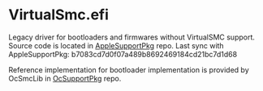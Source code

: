 VirtualSmc.efi
==============

Legacy driver for bootloaders and firmwares without VirtualSMC support. Source code
is located in [AppleSupportPkg](https://github.com/devicemanager/AppleSupportPkg/tree/d7ea839) repo.
Last sync with AppleSupportPkg: b7083cd7d0f07a489b8692469184cd21bc7d1d68

Reference implementation for bootloader implementation is provided by OcSmcLib in
[OcSupportPkg](https://github.com/devicemanager/OcSupportPkg) repo.
